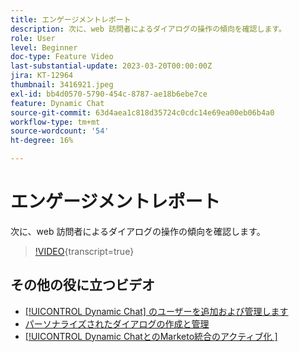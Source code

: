 ```yaml
---
title: エンゲージメントレポート
description: 次に、web 訪問者によるダイアログの操作の傾向を確認します。
role: User
level: Beginner
doc-type: Feature Video
last-substantial-update: 2023-03-20T00:00:00Z
jira: KT-12964
thumbnail: 3416921.jpeg
exl-id: bb4d0570-5790-454c-8787-ae18b6ebe7ce
feature: Dynamic Chat
source-git-commit: 63d4aea1c818d35724c0cdc14e69ea00eb06b4a0
workflow-type: tm+mt
source-wordcount: '54'
ht-degree: 16%

---
```


# エンゲージメントレポート

次に、web 訪問者によるダイアログの操作の傾向を確認します。

>[!VIDEO](https://video.tv.adobe.com/v/3437701/?quality=12&learn=on&captions=jpn){transcript=true}

## その他の役に立つビデオ

* [[!UICONTROL Dynamic Chat] のユーザーを追加および管理します](user-management.md)
* [パーソナライズされたダイアログの作成と管理](dialogue-management.md)
* [[!UICONTROL Dynamic ChatとのMarketo統合のアクティブ化 &#x200B;]](marketo-integration.md)
